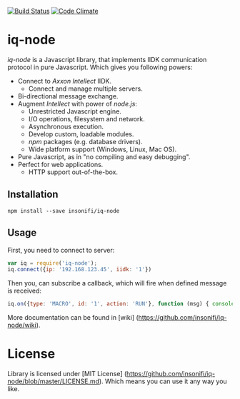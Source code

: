 [![Build Status](https://travis-ci.org/insonifi/iq-node.svg?branch=master)](https://travis-ci.org/insonifi/iq-node) [![Code Climate](https://codeclimate.com/github/insonifi/iq.png)](https://codeclimate.com/github/insonifi/iq)
# iq-node
*iq-node* is a Javascript library, that implements IIDK communication protocol in pure Javascript. Which gives you following powers:
* Connect to *Axxon Intellect* IIDK.
  * Connect and manage multiple servers.
* Bi-directional message exchange.
* Augment *Intellect* with power of *node.js*:
  * Unrestricted Javascript engine.
  * I/O operations, filesystem and network.
  * Asynchronous execution.
  * Develop custom, loadable modules.
  * *npm* packages (e.g. database drivers).
  * Wide platform support (Windows, Linux, Mac OS).
* Pure Javascript, as in "no compiling and easy debugging".
* Perfect for web applications.
  * HTTP support out-of-the-box.

## Installation
```
npm install --save insonifi/iq-node
```

## Usage
First, you need to connect to server:
```javascript
var iq = require('iq-node');
iq.connect({ip: '192.168.123.45', iidk: '1'})
```
Then you, can subscribe a callback, which will fire when defined message is received:
```javascript
iq.on({type: 'MACRO', id: '1', action: 'RUN'}, function (msg) { console.log('%s %s emitted %s message', msg.type, msg.id, msg.action); });
```

More documentation can be found in [wiki] (https://github.com/insonifi/iq-node/wiki).

# License
Library is licensed under [MIT License] (https://github.com/insonifi/iq-node/blob/master/LICENSE.md). Which means you can use it any way you like.
